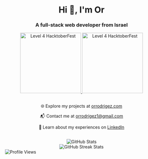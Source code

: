 <div align="center">
  <h1>Hi 👋, I'm Or</h1>
  <h3>A full-stack web developer from Israel</h3>
    <a href="https://www.holopin.io/userbadge/clnz3wc5881170fldtonettee" target="_blank">
      <img src="https://assets.holopin.io/eyJidWNrZXQiOiJob2xvcGluLWFzc2V0cyIsImtleSI6ImFzc2V0cy9jbG15cWdyMGUwMjI1enV6amdxZmYwbmhsIiwiZWRpdHMiOnsicm90YXRlIjpudWxsfX0=" 
        width="200" 
        height="200" 
        alt="Level 4 HacktoberFest" />
    </a>
  <a href="https://www.holopin.io/hacktoberfest2023/userbadge/cloae5mko61560fjus5up2vzt" target="_blank">
    <img src="https://assets.holopin.io/hf2023levels/level4-blue-helmet-suit-flippers-swarm.webp" 
      width="200" 
      height="200" 
      alt="Level 4 HacktoberFest" />
  </a>
    <div>
      <br />
      <p>🌐 Explore my projects at <a href="https://www.orrodrigez.com" target="_blank">orrodrigez.com</a></p>
      <p>📬 Contact me at <a href="mailto:orrodrigez1@gmail.com">orrodrigez1@gmail.com</a></p>
      <p>📄 Learn about my experiences on <a href="https://www.linkedin.com/in/orrodrigez" target="_blank">LinkedIn</a></p>
      <br />
    </div>
</div>

<div align="center">
  <div>
    <img src="https://github-readme-stats.vercel.app/api?username=pafestivo&show_icons=true&locale=en" alt="GitHub Stats" />
  </div>

  <div>
    <img src="https://github-readme-streak-stats.herokuapp.com/?user=pafestivo" alt="GitHub Streak Stats" />
  </div>
</div>

<div align="left">
  <div>
    <img src="https://komarev.com/ghpvc/?username=pafestivo&label=Profile%20views&color=238f14&style=flat" alt="Profile Views" style="max-width: 500px; height: auto;" />
  </div>
</div>
